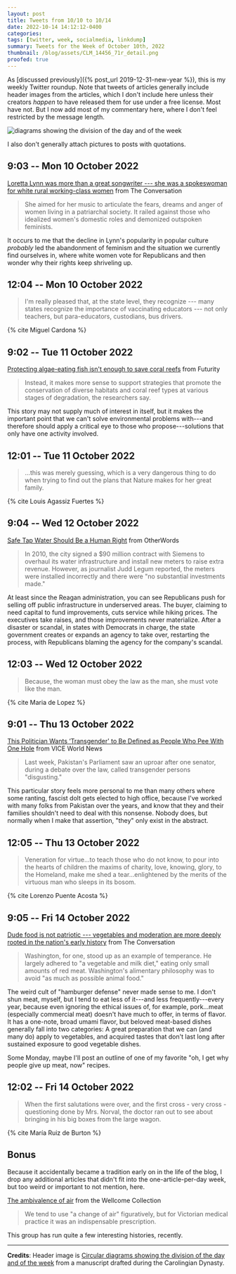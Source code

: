 ```yaml
---
layout: post
title: Tweets from 10/10 to 10/14
date: 2022-10-14 14:12:12-0400
categories:
tags: [twitter, week, socialmedia, linkdump]
summary: Tweets for the Week of October 10th, 2022
thumbnail: /blog/assets/CLM_14456_71r_detail.png
proofed: true
---
```


As [discussed previously]({% post_url 2019-12-31-new-year %}), this is my weekly Twitter roundup.  Note that tweets of articles generally include header images from the articles, which I don't include here unless their creators *happen* to have released them for use under a free license.  Most have not.  But I now add most of my commentary here, where I don't feel restricted by the message length.

![diagrams showing the division of the day and of the week](/blog/assets/CLM_14456_71r_detail.png "diagrams showing the division of the day and of the week")

I also don't generally attach pictures to posts with quotations.

## 9:03 -- Mon 10 October 2022

[<i class="fab fa-twitter-square"></i>](https://twitter.com/jcolag/status/1579457469788524545) [Loretta Lynn was more than a great songwriter --- she was a spokeswoman for white rural working-class women](https://theconversation.com/loretta-lynn-was-more-than-a-great-songwriter-she-was-a-spokeswoman-for-white-rural-working-class-women-191932) from The Conversation

 > She aimed for her music to articulate the fears, dreams and anger of women living in a patriarchal society. It railed against those who idealized women's domestic roles and demonized outspoken feminists.

It occurs to me that the decline in Lynn's popularity in popular culture *probably* led the abandonment of feminism and the situation we currently find ourselves in, where white women vote for Republicans and then wonder why their rights keep shriveling up.

## 12:04 -- Mon 10 October 2022

[<i class="fab fa-twitter-square"></i>](https://twitter.com/jcolag/status/1579503019892256768)

 > I'm really pleased that, at the state level, they recognize --- many states recognize the importance of vaccinating educators --- not only teachers, but para-educators, custodians, bus drivers.

{% cite Miguel Cardona %}

## 9:02 -- Tue 11 October 2022

[<i class="fab fa-twitter-square"></i>](https://twitter.com/jcolag/status/1579819605882818560) [Protecting algae-eating fish isn't enough to save coral reefs](https://www.futurity.org/coral-reefs-algae-eating-fish-2810182-2/) from Futurity

 > Instead, it makes more sense to support strategies that promote the conservation of diverse habitats and coral reef types at various stages of degradation, the researchers say.

This story may not supply much of interest in itself, but it makes the important point that we can't solve environmental problems with---and therefore should apply a critical eye to those who propose---solutions that only have one activity involved.

## 12:01 -- Tue 11 October 2022

[<i class="fab fa-twitter-square"></i>](https://twitter.com/jcolag/status/1579864652594528262)

 > ...this was merely guessing, which is a very dangerous thing to do when trying to find out the plans that Nature makes for her great family.

{% cite Louis Agassiz Fuertes %}

## 9:04 -- Wed 12 October 2022

[<i class="fab fa-twitter-square"></i>](https://twitter.com/jcolag/status/1580182497379368963) [Safe Tap Water Should Be a Human Right](https://otherwords.org/safe-tap-water-should-be-a-human-right/) from OtherWords

 > In 2010, the city signed a $90 million contract with Siemens to overhaul its water infrastructure and install new meters to raise extra revenue. However, as journalist Judd Legum reported, the meters were installed incorrectly and there were "no substantial investments made."

At least since the Reagan administration, you can see Republicans push for selling off public infrastructure in underserved areas.  The buyer, claiming to need capital to fund improvements, cuts service while hiking prices.  The executives take raises, and those improvements never materialize.  After a disaster or scandal, in states with Democrats in charge, the state government creates or expands an agency to take over, restarting the process, with Republicans blaming the agency for the company's scandal.

## 12:03 -- Wed 12 October 2022

[<i class="fab fa-twitter-square"></i>](https://twitter.com/jcolag/status/1580227543872872451)

 > Because, the woman must obey the law as the man, she must vote like the man.

{% cite Maria de Lopez %}

## 9:01 -- Thu 13 October 2022

[<i class="fab fa-twitter-square"></i>](https://twitter.com/jcolag/status/1580544130069004292) [This Politician Wants ‘Transgender' to Be Defined as People Who Pee With One Hole](https://www.vice.com/en/article/v7vpb4/pakistan-fawzia-arshad-transphobia-transgender-act) from VICE World News

 > Last week, Pakistan's Parliament saw an uproar after one senator, during a debate over the law, called transgender persons "disgusting."

This particular story feels more personal to me than many others where some ranting, fascist dolt gets elected to high office, because I've worked with many folks from Pakistan over the years, and know that they and their families shouldn't need to deal with this nonsense.  Nobody does, but normally when I make that assertion, "they" only exist in the abstract.

## 12:05 -- Thu 13 October 2022

[<i class="fab fa-twitter-square"></i>](https://twitter.com/jcolag/status/1580590435541590016)

 > Veneration for virtue...to teach those who do not know, to pour into the hearts of children the maxims of charity, love, knowing, glory, to the Homeland, make me shed a tear...enlightened by the merits of the virtuous man who sleeps in its bosom.

{% cite Lorenzo Puente Acosta %}

## 9:05 -- Fri 14 October 2022

[<i class="fab fa-twitter-square"></i>](https://twitter.com/jcolag/status/1580907524965822466) [Dude food is not patriotic --- vegetables and moderation are more deeply rooted in the nation's early history](https://theconversation.com/dude-food-is-not-patriotic-vegetables-and-moderation-are-more-deeply-rooted-in-the-nations-early-history-191839) from The Conversation

 > Washington, for one, stood up as an example of temperance. He largely adhered to "a vegetable and milk diet," eating only small amounts of red meat. Washington's alimentary philosophy was to avoid "as much as possible animal food."

The weird cult of "hamburger defense" never made sense to me.  I don't shun meat, myself, but I tend to eat less of it---and less frequently---every year, because even ignoring the ethical issues of, for example, pork...meat (especially commercial meat) doesn't have much to offer, in terms of flavor.  It has a one-note, broad umami flavor, but beloved meat-based dishes generally fall into two categories:  A great preparation that we can (and many do) apply to vegetables, and acquired tastes that don't last long after sustained exposure to good vegetable dishes.

Some Monday, maybe I'll post an outline of one of my favorite "oh, I get why people give up meat, now" recipes.

## 12:02 -- Fri 14 October 2022

[<i class="fab fa-twitter-square"></i>](https://twitter.com/jcolag/status/1580952068109410304)

 > When the first salutations were over, and the first cross - very cross - questioning done by Mrs. Norval, the doctor ran out to see about bringing in his big boxes from the large wagon.

{% cite María Ruiz de Burton %}

## Bonus

Because it accidentally became a tradition early on in the life of the blog, I drop any additional articles that didn't fit into the one-article-per-day week, but too weird or important to not mention, here.

<i class="fas fa-square"></i> [The ambivalence of air](https://wellcomecollection.org/articles/YxcXNhEAACMAkfYx) from the Wellcome Collection

 > We tend to use "a change of air" figuratively, but for Victorian medical practice it was an indispensable prescription.

This group has run quite a few interesting histories, recently.

* * *

**Credits**:  Header image is [Circular diagrams showing the division of the day and of the week](https://commons.wikimedia.org/wiki/File:CLM_14456_71r_detail.jpg) from a manuscript drafted during the Carolingian Dynasty.
